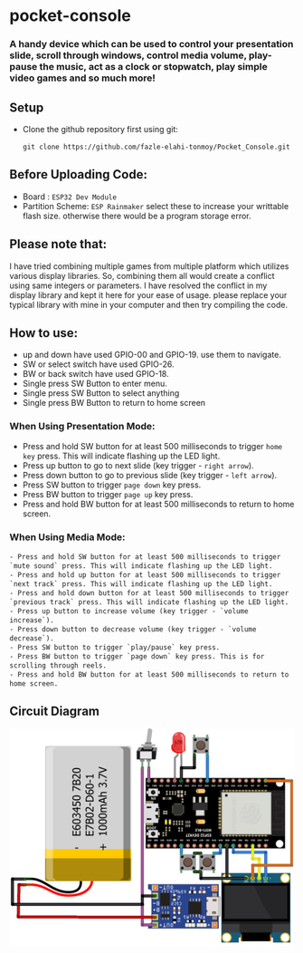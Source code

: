 # pocket-console

### A handy device which can be used to control your presentation slide, scroll through windows, control media volume, play-pause the music, act as a clock or stopwatch, play simple video games and so much more! 


## Setup

- Clone the github repository first using git:
  ```
  git clone https://github.com/fazle-elahi-tonmoy/Pocket_Console.git
  ```
## Before Uploading Code:
  - Board : `ESP32 Dev Module`
  - Partition Scheme: `ESP Rainmaker`
  select these to increase your writtable flash size. otherwise there would be a program storage error. 

## Please note that:
  I have tried combining multiple games from multiple platform which utilizes various display libraries. So, combining them all would create a conflict using same integers or parameters. I have resolved the conflict in my display library and kept it here for your ease of usage. please replace your typical library with mine in your computer and then try compiling the code. 

## How to use:
  - up and down have used GPIO-00 and GPIO-19. use them to navigate. 
  - SW or select switch have used GPIO-26.  
  - BW or back switch have used GPIO-18. 
  - Single press SW Button to enter menu. 
  - Single press SW Button to select anything
  - Single press BW Button to return to home screen

  ### When Using Presentation Mode:
  - Press and hold SW button for at least 500 milliseconds to trigger `home key` press. This will indicate flashing up the LED light. 
  - Press up button to go to next slide (key trigger - `right arrow`).
  - Press down button to go to previous slide (key trigger - `left arrow`).
  - Press SW button to trigger `page down` key press.
  - Press BW button to trigger `page up` key press.
  - Press and hold BW button for at least 500 milliseconds to return to home screen.
    
  ### When Using Media Mode:
    - Press and hold SW button for at least 500 milliseconds to trigger `mute sound` press. This will indicate flashing up the LED light. 
    - Press and hold up button for at least 500 milliseconds to trigger `next track` press. This will indicate flashing up the LED light. 
    - Press and hold down button for at least 500 milliseconds to trigger `previous track` press. This will indicate flashing up the LED light. 
    - Press up button to increase volume (key trigger - `volume increase`).
    - Press down button to decrease volume (key trigger - `volume decrease`).
    - Press SW button to trigger `play/pause` key press.
    - Press BW button to trigger `page down` key press. This is for scrolling through reels.
    - Press and hold BW button for at least 500 milliseconds to return to home screen.

## Circuit Diagram
  <img src="images/Circuit Diagram.png" width="auto">
